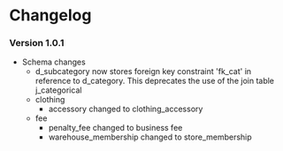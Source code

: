 # Changelog

### Version 1.0.1
- Schema changes
    - d_subcategory now stores foreign key constraint 'fk_cat' in reference to d_category. This deprecates the use  of the join table j_categorical
    - clothing
        - accessory changed to clothing_accessory
    - fee
        - penalty_fee changed to business fee
        - warehouse_membership changed to store_membership